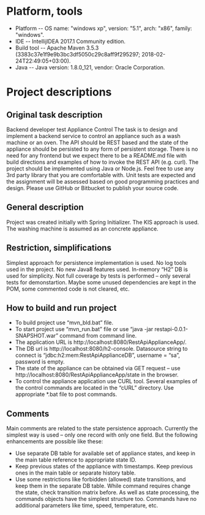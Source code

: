 Platform, tools
==================
* Platform
-- OS name: "windows xp", version: "5.1", arch: "x86", family: "windows".
* IDE
-- IntellijIDEA 2017.1 Community edition.
* Build tool
-- Apache Maven 3.5.3 (3383c37e1f9e9b3bc3df5050c29c8aff9f295297; 2018-02-24T22:49:05+03:00).
* Java 
-- Java version: 1.8.0_121, vendor: Oracle Corporation.


Project descriptions
=======================

Original task description
---------------------------------------------------------
Backend developer test
Appliance Control
The task is to design and implement a backend service to control an appliance such as a wash machine or an oven. The API should be REST based and the state of the appliance should be persisted to any form of persistent storage. There is no need for any frontend but we expect there to be a README.md file with build directions and examples of how to invoke the REST API (e.g. curl).
The project should be implemented using Java or Node.js. Feel free to use any 3rd party library that you are comfortable with. Unit tests are expected and the assignment will be assessed based on good programming practices and design.
Please use GitHub or Bitbucket to publish your source code.

General description
---------------------------------------------------------
Project was created initially with Spring Initializer. 
The KIS approach is used.
The washing machine is assumed as an concrete appliance.


Restriction, simplifications
---------------------------------------------------------
Simplest approach for persistence implementation is used.
No log tools used in the project.
No new Java8 features used.
In-memory “H2” DB is used for simplicity.
Not full coverage by tests is performed – only several tests for demonstartion.
Maybe some unused dependencies are kept in the POM, some commented code is not cleared, etc. 

How to build and run project
---------------------------------------------------------
- To build project use “mvn_bld.bat” file.
- To start project use “mvn_run.bat” file or use “java -jar restapi-0.0.1-SNAPSHOT.war” command from command line.
- The application URL is http://localhost:8080/RestApiApplianceApp/. 
- The DB url is http://localhost:8080/h2-console. Datasource string to connect is “jdbc:h2:mem:RestApiApplianceDB”, username = “sa”, password is empty.
- The state of the appliance can be obtained via GET request – use http://localhost:8080/RestApiApplianceApp/state in the browser.
- To control the appliance application use CURL tool. Several examples of the control commands are located in the “cURL” directory. Use appropriate *.bat file to post commands.

Comments
---------------------------------------------------------
Main comments are related to the state persistence approach. Currently the simplest way is used – only one record with only one field. But the following enhancements are possible like these:
- Use separate DB table for available set of appliance states, and keep in the main table reference to appropriate state ID.
- Keep previous states of the appliance with timestamps. Keep previous ones in the main table or separate history table.
- Use some restrictions like forbidden (allowed) state transitions, and keep them in the separate DB table. While command requires change the state, check transition matrix before.
As well as state processing, the commands objects have the simplest structure too. Commands have no additional parameters like time, speed, temperature, etc.
